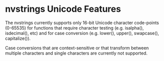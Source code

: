 # nvstrings Unicode Features

The nvstrings currently supports only 16-bit Unicode character code-points (0-65535)
for functions that require character testing (e.g. isalpha(), isdecimal(), etc) and for
case conversion (e.g. lower(), upper(), swapcase(), capitalize()).

Case conversions that are context-sensitive or that transform between multiple characters
and single characters are currently not supported.

